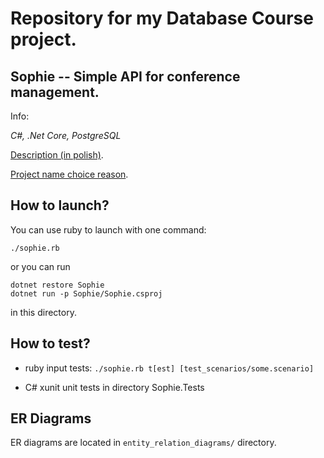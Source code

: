 # Repository for my Database Course project.
## Sophie -- Simple API for conference management.

Info:

*C#, .Net Core, PostgreSQL*

[Description (in polish)](Description.md).

[Project name choice reason](https://www.facebook.com/ZOSIA.KSI).

## How to launch?

You can use ruby to launch with one command:

`./sophie.rb`

or you can run 

```
dotnet restore Sophie
dotnet run -p Sophie/Sophie.csproj
```

in this directory.

## How to test?

* ruby input tests:
    `./sophie.rb t[est] [test_scenarios/some.scenario]`

* C# xunit unit tests in directory Sophie.Tests

## ER Diagrams

ER diagrams are located in `entity_relation_diagrams/` directory.